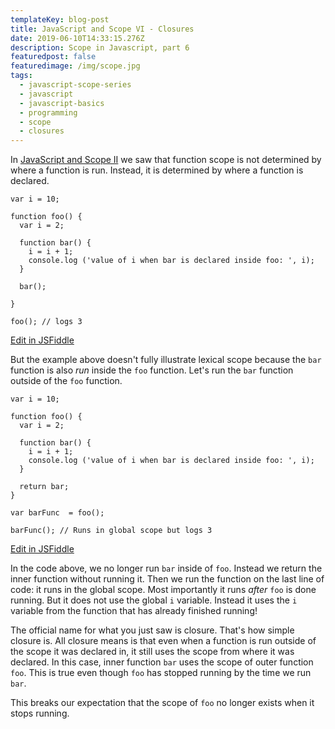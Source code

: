 ```yaml
---
templateKey: blog-post
title: JavaScript and Scope VI - Closures
date: 2019-06-10T14:33:15.276Z
description: Scope in Javascript, part 6
featuredpost: false
featuredimage: /img/scope.jpg
tags:
  - javascript-scope-series
  - javascript
  - javascript-basics
  - programming
  - scope
  - closures
---
```


In [JavaScript and Scope II](/blog/2019-06-03-javascript-and-scope-ii/) we saw that function scope is not determined by where a function is run. Instead, it is determined by where a function is declared. 

```js{4,6,11}
var i = 10;

function foo() {
  var i = 2;
  
  function bar() {
    i = i + 1;
    console.log ('value of i when bar is declared inside foo: ', i);
  }
  
  bar();

}

foo(); // logs 3
```
<div class="jsfiddle-link">
  <a href="https://jsfiddle.net/tchaffee/x3f1Ln8e/" target="_blank">Edit in JSFiddle</a>
</div>

But the example above doesn't fully illustrate lexical scope because the `bar` function is also *run* inside the `foo` function. Let's run the `bar` function outside of the `foo` function.

```js{11,16}
var i = 10;

function foo() {
  var i = 2;
  
  function bar() {
    i = i + 1;
    console.log ('value of i when bar is declared inside foo: ', i);
  }
  
  return bar;
}

var barFunc  = foo();

barFunc(); // Runs in global scope but logs 3
```
<div class="jsfiddle-link">
  <a href="https://jsfiddle.net/tchaffee/so324k6x/" target="_blank">Edit in JSFiddle</a>
</div>

In the code above, we no longer run `bar` inside of `foo`. Instead we return the inner function without running it. Then we run the function on the last line of code: it runs in the global scope. Most importantly it runs *after* `foo` is done running. But it does not use the global `i` variable. Instead it uses the `i` variable from the function that has already finished running!

The official name for what you just saw is closure. That's how simple closure is. All closure means is that even when a function is run outside of the scope it was declared in, it still uses the scope from where it was declared. In this case, inner function `bar` uses the scope of outer function `foo`.  This is true even though `foo` has stopped running by the time we run `bar`. 

This breaks our expectation that the scope of `foo` no longer exists when it stops running.

